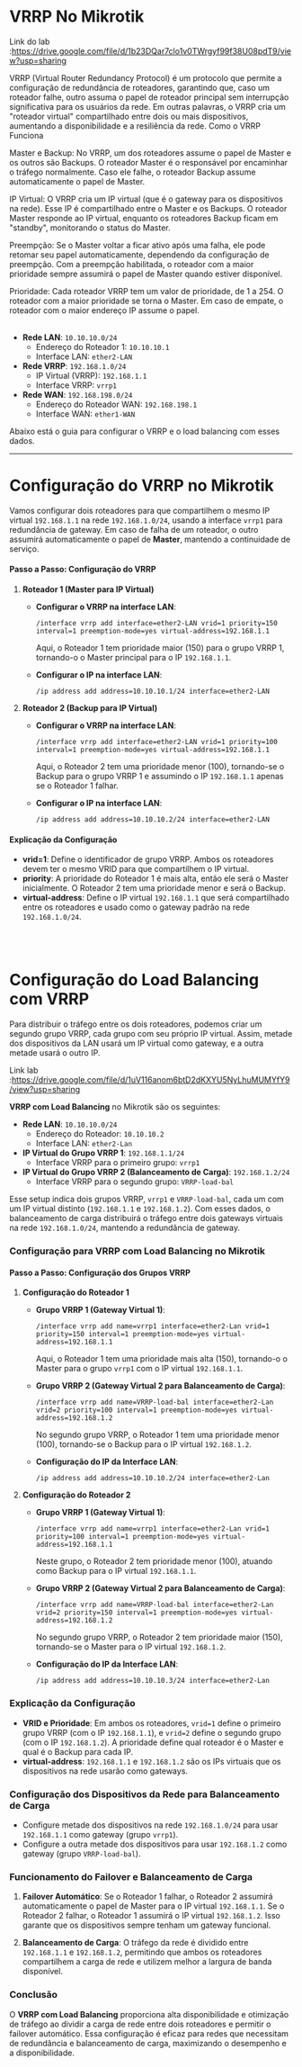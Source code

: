 # VRRP No Mikrotik

Link do lab :<https://drive.google.com/file/d/1b23DQar7clo1v0TWrgyf99f38U08pdT9/view?usp=sharing>

VRRP (Virtual Router Redundancy Protocol) é um protocolo que permite a configuração de redundância de roteadores, garantindo que, caso um roteador falhe, outro assuma o papel de roteador principal sem interrupção significativa para os usuários da rede. Em outras palavras, o VRRP cria um "roteador virtual" compartilhado entre dois ou mais dispositivos, aumentando a disponibilidade e a resiliência da rede.
Como o VRRP Funciona

 Master e Backup: No VRRP, um dos roteadores assume o papel de Master e os outros são Backups. O roteador Master é o responsável por encaminhar o tráfego normalmente. Caso ele falhe, o roteador Backup assume automaticamente o papel de Master.

IP Virtual: O VRRP cria um IP virtual (que é o gateway para os dispositivos na rede). Esse IP é compartilhado entre o Master e os Backups. O roteador Master responde ao IP virtual, enquanto os roteadores Backup ficam em "standby", monitorando o status do Master.

Preempção: Se o Master voltar a ficar ativo após uma falha, ele pode retomar seu papel automaticamente, dependendo da configuração de preempção. Com a preempção habilitada, o roteador com a maior prioridade sempre assumirá o papel de Master quando estiver disponível.

Prioridade: Cada roteador VRRP tem um valor de prioridade, de 1 a 254. O roteador com a maior prioridade se torna o Master. Em caso de empate, o roteador com o maior endereço IP assume o papel.
<br>
<br>

- **Rede LAN**: `10.10.10.0/24`
  - Endereço do Roteador 1: `10.10.10.1`
  - Interface LAN: `ether2-LAN`
- **Rede VRRP**: `192.168.1.0/24`
  - IP Virtual (VRRP): `192.168.1.1`
  - Interface VRRP: `vrrp1`
- **Rede WAN**: `192.168.198.0/24`
  - Endereço do Roteador WAN: `192.168.198.1`
  - Interface WAN: `ether1-WAN`

Abaixo está o guia para configurar o VRRP e o load balancing com esses dados.

---

# Configuração do VRRP no Mikrotik

Vamos configurar dois roteadores para que compartilhem o mesmo IP virtual `192.168.1.1` na rede `192.168.1.0/24`, usando a interface `vrrp1` para redundância de gateway. Em caso de falha de um roteador, o outro assumirá automaticamente o papel de **Master**, mantendo a continuidade de serviço.

#### Passo a Passo: Configuração do VRRP

1. **Roteador 1 (Master para IP Virtual)**

   - **Configurar o VRRP na interface LAN**:

     ```
     /interface vrrp add interface=ether2-LAN vrid=1 priority=150 interval=1 preemption-mode=yes virtual-address=192.168.1.1
     ```

     Aqui, o Roteador 1 tem prioridade maior (150) para o grupo VRRP 1, tornando-o o Master principal para o IP `192.168.1.1`.

   - **Configurar o IP na interface LAN**:

     ```
     /ip address add address=10.10.10.1/24 interface=ether2-LAN
     ```

2. **Roteador 2 (Backup para IP Virtual)**

   - **Configurar o VRRP na interface LAN**:

     ```shell
     /interface vrrp add interface=ether2-LAN vrid=1 priority=100 interval=1 preemption-mode=yes virtual-address=192.168.1.1
     ```

     Aqui, o Roteador 2 tem uma prioridade menor (100), tornando-se o Backup para o grupo VRRP 1 e assumindo o IP `192.168.1.1` apenas se o Roteador 1 falhar.

   - **Configurar o IP na interface LAN**:

     ```shell
     /ip address add address=10.10.10.2/24 interface=ether2-LAN
     ```

#### Explicação da Configuração

- **vrid=1**: Define o identificador de grupo VRRP. Ambos os roteadores devem ter o mesmo VRID para que compartilhem o IP virtual.
- **priority**: A prioridade do Roteador 1 é mais alta, então ele será o Master inicialmente. O Roteador 2 tem uma prioridade menor e será o Backup.
- **virtual-address**: Define o IP virtual `192.168.1.1` que será compartilhado entre os roteadores e usado como o gateway padrão na rede `192.168.1.0/24`.
<br>

<br>

# Configuração do Load Balancing com VRRP

Para distribuir o tráfego entre os dois roteadores, podemos criar um segundo grupo VRRP, cada grupo com seu próprio IP virtual. Assim, metade dos dispositivos da LAN usará um IP virtual como gateway, e a outra metade usará o outro IP.

Link lab :<https://drive.google.com/file/d/1uV116anom6btD2dKXYU5NyLhuMUMYfY9/view?usp=sharing>

 **VRRP com Load Balancing** no Mikrotik são os seguintes:

- **Rede LAN**: `10.10.10.0/24`
  - Endereço do Roteador: `10.10.10.2`
  - Interface LAN: `ether2-Lan`
- **IP Virtual do Grupo VRRP 1**: `192.168.1.1/24`
  - Interface VRRP para o primeiro grupo: `vrrp1`
- **IP Virtual do Grupo VRRP 2 (Balanceamento de Carga)**: `192.168.1.2/24`
  - Interface VRRP para o segundo grupo: `VRRP-load-bal`

Esse setup indica dois grupos VRRP, `vrrp1` e `VRRP-load-bal`, cada um com um IP virtual distinto (`192.168.1.1` e `192.168.1.2`). Com esses dados, o balanceamento de carga distribuirá o tráfego entre dois gateways virtuais na rede `192.168.1.0/24`, mantendo a redundância de gateway.

### Configuração para VRRP com Load Balancing no Mikrotik

#### Passo a Passo: Configuração dos Grupos VRRP

1. **Configuração do Roteador 1**

   - **Grupo VRRP 1 (Gateway Virtual 1)**:

     ```shell
     /interface vrrp add name=vrrp1 interface=ether2-Lan vrid=1 priority=150 interval=1 preemption-mode=yes virtual-address=192.168.1.1
     ```

     Aqui, o Roteador 1 tem uma prioridade mais alta (150), tornando-o o Master para o grupo `vrrp1` com o IP virtual `192.168.1.1`.

   - **Grupo VRRP 2 (Gateway Virtual 2 para Balanceamento de Carga)**:

     ```shell
     /interface vrrp add name=VRRP-load-bal interface=ether2-Lan vrid=2 priority=100 interval=1 preemption-mode=yes virtual-address=192.168.1.2
     ```

     No segundo grupo VRRP, o Roteador 1 tem uma prioridade menor (100), tornando-se o Backup para o IP virtual `192.168.1.2`.

   - **Configuração do IP da Interface LAN**:

     ```shell
     /ip address add address=10.10.10.2/24 interface=ether2-Lan
     ```

2. **Configuração do Roteador 2**

   - **Grupo VRRP 1 (Gateway Virtual 1)**:

     ```shell
     /interface vrrp add name=vrrp1 interface=ether2-Lan vrid=1 priority=100 interval=1 preemption-mode=yes virtual-address=192.168.1.1
     ```

     Neste grupo, o Roteador 2 tem prioridade menor (100), atuando como Backup para o IP virtual `192.168.1.1`.

   - **Grupo VRRP 2 (Gateway Virtual 2 para Balanceamento de Carga)**:

     ```shell
     /interface vrrp add name=VRRP-load-bal interface=ether2-Lan vrid=2 priority=150 interval=1 preemption-mode=yes virtual-address=192.168.1.2
     ```

     No segundo grupo VRRP, o Roteador 2 tem prioridade maior (150), tornando-se o Master para o IP virtual `192.168.1.2`.

   - **Configuração do IP da Interface LAN**:

     ```shell
     /ip address add address=10.10.10.3/24 interface=ether2-Lan
     ```

### Explicação da Configuração

- **VRID e Prioridade**: Em ambos os roteadores, `vrid=1` define o primeiro grupo VRRP (com o IP `192.168.1.1`), e `vrid=2` define o segundo grupo (com o IP `192.168.1.2`). A prioridade define qual roteador é o Master e qual é o Backup para cada IP.
- **virtual-address**: `192.168.1.1` e `192.168.1.2` são os IPs virtuais que os dispositivos na rede usarão como gateways.

### Configuração dos Dispositivos da Rede para Balanceamento de Carga

- Configure metade dos dispositivos na rede `192.168.1.0/24` para usar `192.168.1.1` como gateway (grupo `vrrp1`).
- Configure a outra metade dos dispositivos para usar `192.168.1.2` como gateway (grupo `VRRP-load-bal`).

### Funcionamento do Failover e Balanceamento de Carga

1. **Failover Automático**: Se o Roteador 1 falhar, o Roteador 2 assumirá automaticamente o papel de Master para o IP virtual `192.168.1.1`. Se o Roteador 2 falhar, o Roteador 1 assumirá o IP virtual `192.168.1.2`. Isso garante que os dispositivos sempre tenham um gateway funcional.

2. **Balanceamento de Carga**: O tráfego da rede é dividido entre `192.168.1.1` e `192.168.1.2`, permitindo que ambos os roteadores compartilhem a carga de rede e utilizem melhor a largura de banda disponível.

### Conclusão

O **VRRP com Load Balancing** proporciona alta disponibilidade e otimização de tráfego ao dividir a carga de rede entre dois roteadores e permitir o failover automático. Essa configuração é eficaz para redes que necessitam de redundância e balanceamento de carga, maximizando o desempenho e a disponibilidade.
